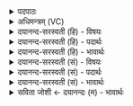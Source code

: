 <details><summary>पदपाठः</summary>

यस्मा॑त्। जा॒तम्। न। पु॒रा। किम्। च॒न। ए॒व। यः। आ॒ब॒भूवेत्या॑ऽऽ ब॒भूव॑। भुव॑नानि। विश्वा॑। प्र॒जाऽप॑ति॒रिति॑ प्र॒जाऽप॑तिः। प्र॒जया॑ स॒ꣳर॒रा॒ण इति॑ सम्ऽररा॒णः। त्रीणि॑। ज्योती॑ꣳषि। स॒च॒ते॒। सः। षो॒ड॒शी। ५।
</details>

<details><summary>अधिमन्त्रम् (VC)</summary>

- परमेश्वरो देवता
- स्वयम्भु ब्रह्म ऋषिः
- भुरिक्त्रिष्टुप्
- धैवतः
</details>

<details><summary>दयानन्द-सरस्वती (हि) - विषयः</summary>

फिर उसी विषय को अगले मन्त्र में कहा है ॥
</details>

<details><summary>दयानन्द-सरस्वती (हि) - पदार्थः</summary>

पदार्थान्वयभाषाः -  हे मनुष्यो ! (यस्मात्) जिस परमेश्वर से (पुरा) पहिले (किम्, चन) कुछ भी (न जातम्) नहीं उत्पन्न हुआ, (यः) जो सब ओर (आबभूव) अच्छे प्रकार से वर्त्तमान है, जिसमें (विश्वा) सब (भुवनानि) वस्तुओं के आधार सब लोक वर्त्तमान हैं, (सः एव) वही (षोडशी) सोलह कलावाला (प्रजया) प्रजा के साथ (सम्, रराणः) सम्यक् रमण करता हुआ (प्रजापतिः) प्रजा का रक्षक अधिष्ठाता (त्रीणि) तीन (ज्योतींषि) तेजोमय बिजुली, सूर्य्य, चन्द्रमा रूप प्रकाश ज्योतियों को (सचते) संयुक्त करता है ॥५ ॥
</details>

<details><summary>दयानन्द-सरस्वती (हि) - भावार्थः</summary>

भावार्थभाषाः -  जिससे ईश्वर अनादि है, इस कारण उससे पहिले कुछ भी हो नहीं सकता, वही सब प्रजाओं में व्याप्त जीवों के कर्मों को देखता और उनके अनुकूल फल देता हुआ न्याय करता है, जिसने प्राण आदि सोलह वस्तुओं को बनाया है, इससे वह षोडशी कहाता है (प्राण, श्रद्धा, आकाश, वायु, अग्नि, जल, पृथिवी, इन्द्रिय, मन, अन्न, वीर्य, तप, मन्त्र, कर्म, लोक और नाम) ये षोडश कला प्रश्नोपनिषद् में हैं। यह सब षोडश वस्तुरूप जगत् परमात्मा में है, उसी ने बनाया और वही पालन करता है ॥५ ॥
</details>

<details><summary>दयानन्द-सरस्वती (सं) - विषयः</summary>

पुनस्तमेव विषयमाह ॥
</details>

<details><summary>दयानन्द-सरस्वती (सं) - पदार्थः</summary>

पदार्थान्वयभाषाः -  हे मनुष्याः ! यस्मात् पुरा किञ्चन न जातं, यस्सर्वत आबभूव यस्मिन् विश्वा भुवनानि वर्त्तन्ते, स एव षोडशी प्रजया सह संरराणः प्रजापतिस्त्रीणि ज्योतींषि सचते ॥५ ॥
</details>

<details><summary>दयानन्द-सरस्वती (सं) - भावार्थः</summary>

भावार्थभाषाः -  यस्मादीश्वरोऽनादिर्वर्त्तते ततस्तस्मात् पूर्वं किमपि भवितुन्न शक्यम्। स एव सर्वासु प्रजासु व्याप्तो जीवानां कर्माणि पश्यन् संस्तदनुकूलफलं ददन्न्यायं करोति येन प्राणादीनि षोडश वस्तूनि सृष्टान्यतः स षोडशीत्युच्यते। प्राणः, श्रद्धाऽऽकाशं, वायुरग्निर्जलं, पृथिवीन्द्रियं, मनोऽन्नं, वीर्य्यं, तपो, मन्त्रः, कर्म, लोकाः, नाम च षोडश कलाः। प्रश्नोपनिषदि षष्ठे प्रश्ने वर्णिताः। एतत्सर्वं षोडशात्मकं जगत् परमात्मनि वर्त्तते तेनैव निर्मितं पाल्यते च ॥५ ॥
</details>

<details><summary>सविता जोशी ← दयानन्दः (म) - भावार्थः</summary>

भावार्थभाषाः -  ईश्वर अनादी असल्यामुळे त्याच्यापेक्षा प्रथम असे काहीच नसते. तोच सर्व लोकांमध्ये व्याप्त असून, जीवांचे कर्म पाहतो व त्यानुसार फळ देतो आणि न्याय करतो. प्राण इत्यादी सोळा वस्तू त्याने बनविलेल्या आहेत त्यामुळे त्याला षोडशी म्हणतात. (प्राण, श्रद्धा, आकाश, वायू, अग्नी, जल, पृथ्वी, इंद्रिये, मन, अन्न, वीर्य, तप, मंत्र, कर्म, लोक, नाम) या सोळा कला प्रश्नोपनिषदामध्ये आहेत. हे षोडश वस्तूरूपी जग परमेश्वरामध्ये आहे व तोच त्यांचे पालन करतो.
</details>